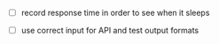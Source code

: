 
- [ ] record response time in order to see when it sleeps

- [ ] use correct input for API and test output formats
